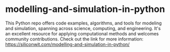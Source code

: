 # modelling-and-simulation-in-python
This Python repo offers code examples, algorithms, and tools for modeling and simulation, spanning across science, computing, and engineering. It's an excellent resource for applying computational methods and welcomes community contributions. Check out the link for more information: https://siliconwit.com/modelling-and-simulation-in-python/
